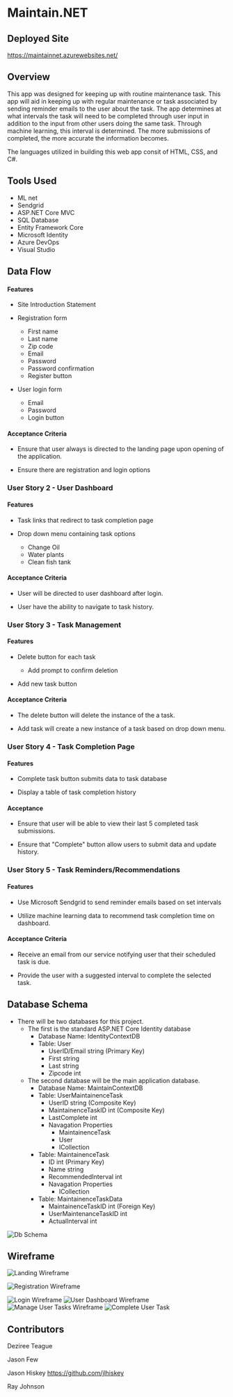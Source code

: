 # Maintain.NET

## Deployed Site
https://maintainnet.azurewebsites.net/
## Overview
This app was designed for keeping up with routine maintenance task. This app will aid in keeping up with regular maintenance or task associated by sending reminder emails to the user about the task.
The app determines at what intervals the task will need to be completed through user input in addition to the input from other users doing the same task. Through machine learning, this interval is determined. 
The more submissions of completed, the more accurate the information becomes. 

The languages utilized in building this web app consit of HTML, CSS, and C#. 

## Tools Used
- ML net
- Sendgrid
- ASP.NET Core MVC
- SQL Database
- Entity Framework Core
- Microsoft Identity
- Azure DevOps
- Visual Studio

## Data Flow


#### Features
- Site Introduction Statement

- Registration form 
  - First name
  - Last name
  - Zip code
  - Email
  - Password
  - Password confirmation
  - Register button

- User login form
  - Email
  - Password
  - Login button

#### Acceptance Criteria

* Ensure that user always is directed to the landing page upon opening of the application.

* Ensure there are registration and login options 

### User Story 2 - User Dashboard

#### Features 

- Task links that redirect to task completion page

- Drop down menu containing task options
  - Change Oil
  - Water plants
  - Clean fish tank

#### Acceptance Criteria

* User will be directed to user dashboard after login.

* User have the ability to navigate to task history.

### User Story 3 - Task Management

#### Features

- Delete button for each task 
  - Add prompt to confirm deletion

- Add new task button

#### Acceptance Criteria

* The delete button will delete the instance of the a task.

* Add task will create a new instance of a task based on drop down menu.

### User Story 4 - Task Completion Page

#### Features 

- Complete task button submits data to task database

- Display a table of task completion history

#### Acceptance

* Ensure that user will be able to view their last 5 completed task submissions.

* Ensure that "Complete" button allow users to submit data and update history.

### User Story 5 - Task Reminders/Recommendations

#### Features

- Use Microsoft Sendgrid to send reminder emails based on set intervals  

- Utilize machine learning data to recommend task completion time on dashboard. 

#### Acceptance Criteria

* Receive an email from our service notifying user that their scheduled task is due.

* Provide the user with a suggested interval to complete the selected task.  

## Database Schema
- There will be two databases for this project.  
  - The first is the standard ASP.NET Core Identity database 
    - Database Name: IdentityContextDB 
    - Table: User
      - UserID/Email string (Primary Key)
      - First string
      - Last string
      - Zipcode int
  - The second database will be the main application database.
    - Database Name: MaintainContextDB
    - Table: UserMaintainenceTask
      - UserID string (Composite Key)
      - MaintainenceTaskID int (Composite Key)
      - LastComplete int
      - Navagation Properties
        - MaintainenceTask
        - User
        - ICollection<MaintenanceTaskData>
    - Table: MaintainenceTask
      - ID int (Primary Key)
      - Name string
      - RecommendedInterval int
      - Navagation Properties
        - ICollection<MaintenanceTaskData>
    - Table: MaintainenceTaskData
      - MaintainenceTaskID int (Foreign Key)
      - UserMaintenanceTaskID int 
      - ActualInterval int

![Db Schema](./assets/MaintainNETDBSchema.png)


## Wireframe
![Landing Wireframe](./assets/wf_landingpage.JPG)

![Registration Wireframe](./assets/wf_registration.JPG)

![Login Wireframe](./assets/wf_login.JPG)
![User Dashboard Wireframe](./assets/wf_userdashboard.JPG)
![Manage User Tasks Wireframe](./assets/wf_managetasks.JPG)
![Complete User Task](./assets/wf_completedtasks.JPG)


## Contributors
  Deziree Teague 
  
  Jason Few   
  
  Jason Hiskey https://github.com/jlhiskey  
  
  Ray Johnson 
  



